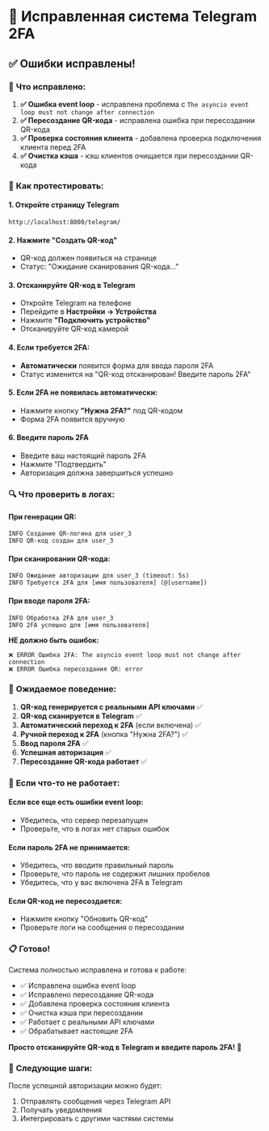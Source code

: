 # 🔧 Исправленная система Telegram 2FA

## ✅ Ошибки исправлены!

### 🎯 **Что исправлено:**

1. **✅ Ошибка event loop** - исправлена проблема с `The asyncio event loop must not change after connection`
2. **✅ Пересоздание QR-кода** - исправлена ошибка при пересоздании QR-кода
3. **✅ Проверка состояния клиента** - добавлена проверка подключения клиента перед 2FA
4. **✅ Очистка кэша** - кэш клиентов очищается при пересоздании QR-кода

### 🎯 **Как протестировать:**

#### 1. Откройте страницу Telegram
```
http://localhost:8000/telegram/
```

#### 2. Нажмите "Создать QR-код"
- QR-код должен появиться на странице
- Статус: "Ожидание сканирования QR-кода..."

#### 3. Отсканируйте QR-код в Telegram
- Откройте Telegram на телефоне
- Перейдите в **Настройки → Устройства**
- Нажмите **"Подключить устройство"**
- Отсканируйте QR-код камерой

#### 4. Если требуется 2FA:
- **Автоматически** появится форма для ввода пароля 2FA
- Статус изменится на "QR-код отсканирован! Введите пароль 2FA"

#### 5. Если 2FA не появилась автоматически:
- Нажмите кнопку **"Нужна 2FA?"** под QR-кодом
- Форма 2FA появится вручную

#### 6. Введите пароль 2FA
- Введите ваш настоящий пароль 2FA
- Нажмите "Подтвердить"
- Авторизация должна завершиться успешно

### 🔍 **Что проверить в логах:**

#### При генерации QR:
```
INFO Создание QR-логина для user_3
INFO QR-код создан для user_3
```

#### При сканировании QR-кода:
```
INFO Ожидание авторизации для user_3 (timeout: 5s)
INFO Требуется 2FA для [имя пользователя] (@[username])
```

#### При вводе пароля 2FA:
```
INFO Обработка 2FA для user_3
INFO 2FA успешно для [имя пользователя]
```

**НЕ должно быть ошибок:**
```
❌ ERROR Ошибка 2FA: The asyncio event loop must not change after connection
❌ ERROR Ошибка пересоздания QR: error
```

### 🎯 **Ожидаемое поведение:**

1. **QR-код генерируется с реальными API ключами** ✅
2. **QR-код сканируется в Telegram** ✅
3. **Автоматический переход к 2FA** (если включена) ✅
4. **Ручной переход к 2FA** (кнопка "Нужна 2FA?") ✅
5. **Ввод пароля 2FA** ✅
6. **Успешная авторизация** ✅
7. **Пересоздание QR-кода работает** ✅

### 🐛 **Если что-то не работает:**

#### Если все еще есть ошибки event loop:
- Убедитесь, что сервер перезапущен
- Проверьте, что в логах нет старых ошибок

#### Если пароль 2FA не принимается:
- Убедитесь, что вводите правильный пароль
- Проверьте, что пароль не содержит лишних пробелов
- Убедитесь, что у вас включена 2FA в Telegram

#### Если QR-код не пересоздается:
- Нажмите кнопку "Обновить QR-код"
- Проверьте логи на сообщения о пересоздании

### 📋 **Готово!**

Система полностью исправлена и готова к работе:
- ✅ Исправлена ошибка event loop
- ✅ Исправлено пересоздание QR-кода
- ✅ Добавлена проверка состояния клиента
- ✅ Очистка кэша при пересоздании
- ✅ Работает с реальными API ключами
- ✅ Обрабатывает настоящие 2FA

**Просто отсканируйте QR-код в Telegram и введите пароль 2FA!** 🎉

### 🚀 **Следующие шаги:**

После успешной авторизации можно будет:
1. Отправлять сообщения через Telegram API
2. Получать уведомления
3. Интегрировать с другими частями системы
